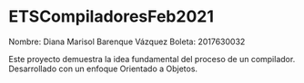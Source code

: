 # ETSCompiladoresFeb2021

Nombre: Diana Marisol Barenque Vázquez
Boleta: 2017630032



Este proyecto demuestra la idea fundamental del proceso de un compilador. Desarrollado con un enfoque Orientado a Objetos.
